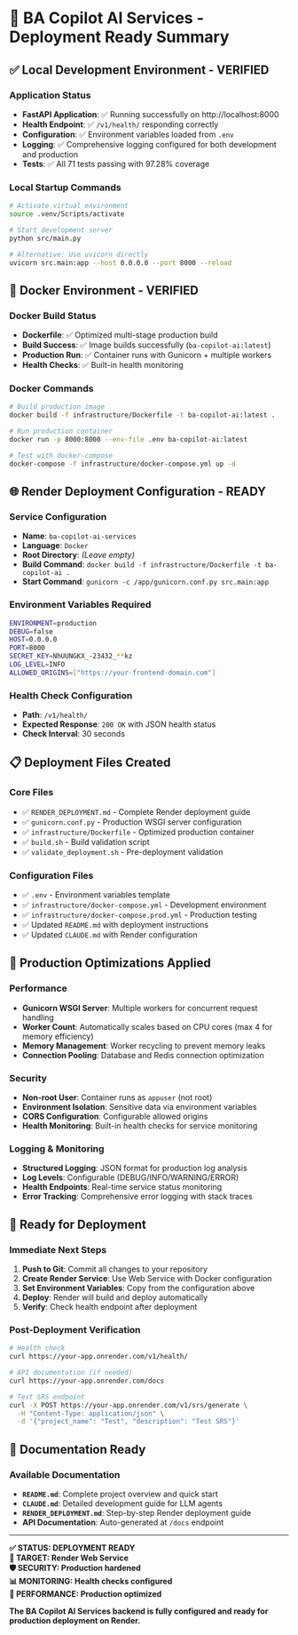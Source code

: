 # 🚀 BA Copilot AI Services - Deployment Ready Summary

## ✅ Local Development Environment - VERIFIED

### Application Status

- **FastAPI Application**: ✅ Running successfully on http://localhost:8000
- **Health Endpoint**: ✅ `/v1/health/` responding correctly
- **Configuration**: ✅ Environment variables loaded from `.env`
- **Logging**: ✅ Comprehensive logging configured for both development and production
- **Tests**: ✅ All 71 tests passing with 97.28% coverage

### Local Startup Commands

```bash
# Activate virtual environment
source .venv/Scripts/activate

# Start development server
python src/main.py

# Alternative: Use uvicorn directly
uvicorn src.main:app --host 0.0.0.0 --port 8000 --reload
```

## 🐳 Docker Environment - VERIFIED

### Docker Build Status

- **Dockerfile**: ✅ Optimized multi-stage production build
- **Build Success**: ✅ Image builds successfully (`ba-copilot-ai:latest`)
- **Production Run**: ✅ Container runs with Gunicorn + multiple workers
- **Health Checks**: ✅ Built-in health monitoring

### Docker Commands

```bash
# Build production image
docker build -f infrastructure/Dockerfile -t ba-copilot-ai:latest .

# Run production container
docker run -p 8000:8000 --env-file .env ba-copilot-ai:latest

# Test with docker-compose
docker-compose -f infrastructure/docker-compose.yml up -d
```

## 🌐 Render Deployment Configuration - READY

### Service Configuration

- **Name**: `ba-copilot-ai-services`
- **Language**: `Docker`
- **Root Directory**: _(Leave empty)_
- **Build Command**: `docker build -f infrastructure/Dockerfile -t ba-copilot-ai .`
- **Start Command**: `gunicorn -c /app/gunicorn.conf.py src.main:app`

### Environment Variables Required

```bash
ENVIRONMENT=production
DEBUG=false
HOST=0.0.0.0
PORT=8000
SECRET_KEY=NhUUNGKX_-23432_**kz
LOG_LEVEL=INFO
ALLOWED_ORIGINS=["https://your-frontend-domain.com"]
```

### Health Check Configuration

- **Path**: `/v1/health/`
- **Expected Response**: `200 OK` with JSON health status
- **Check Interval**: 30 seconds

## 📋 Deployment Files Created

### Core Files

- ✅ `RENDER_DEPLOYMENT.md` - Complete Render deployment guide
- ✅ `gunicorn.conf.py` - Production WSGI server configuration
- ✅ `infrastructure/Dockerfile` - Optimized production container
- ✅ `build.sh` - Build validation script
- ✅ `validate_deployment.sh` - Pre-deployment validation

### Configuration Files

- ✅ `.env` - Environment variables template
- ✅ `infrastructure/docker-compose.yml` - Development environment
- ✅ `infrastructure/docker-compose.prod.yml` - Production testing
- ✅ Updated `README.md` with deployment instructions
- ✅ Updated `CLAUDE.md` with Render configuration

## 🔧 Production Optimizations Applied

### Performance

- **Gunicorn WSGI Server**: Multiple workers for concurrent request handling
- **Worker Count**: Automatically scales based on CPU cores (max 4 for memory efficiency)
- **Memory Management**: Worker recycling to prevent memory leaks
- **Connection Pooling**: Database and Redis connection optimization

### Security

- **Non-root User**: Container runs as `appuser` (not root)
- **Environment Isolation**: Sensitive data via environment variables
- **CORS Configuration**: Configurable allowed origins
- **Health Monitoring**: Built-in health checks for service monitoring

### Logging & Monitoring

- **Structured Logging**: JSON format for production log analysis
- **Log Levels**: Configurable (DEBUG/INFO/WARNING/ERROR)
- **Health Endpoints**: Real-time service status monitoring
- **Error Tracking**: Comprehensive error logging with stack traces

## 🚀 Ready for Deployment

### Immediate Next Steps

1. **Push to Git**: Commit all changes to your repository
2. **Create Render Service**: Use Web Service with Docker configuration
3. **Set Environment Variables**: Copy from the configuration above
4. **Deploy**: Render will build and deploy automatically
5. **Verify**: Check health endpoint after deployment

### Post-Deployment Verification

```bash
# Health check
curl https://your-app.onrender.com/v1/health/

# API documentation (if needed)
curl https://your-app.onrender.com/docs

# Test SRS endpoint
curl -X POST https://your-app.onrender.com/v1/srs/generate \
  -H "Content-Type: application/json" \
  -d '{"project_name": "Test", "description": "Test SRS"}'
```

## 📖 Documentation Ready

### Available Documentation

- **`README.md`**: Complete project overview and quick start
- **`CLAUDE.md`**: Detailed development guide for LLM agents
- **`RENDER_DEPLOYMENT.md`**: Step-by-step Render deployment guide
- **API Documentation**: Auto-generated at `/docs` endpoint

---

**✅ STATUS: DEPLOYMENT READY**  
**🎯 TARGET: Render Web Service**  
**🛡️ SECURITY: Production hardened**  
**📊 MONITORING: Health checks configured**  
**🔧 PERFORMANCE: Production optimized**

**The BA Copilot AI Services backend is fully configured and ready for production deployment on Render.**
